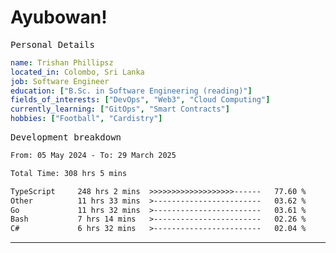 # Ayubowan!

<samp>Personal Details</samp>

```yaml
name: Trishan Phillipsz
located_in: Colombo, Sri Lanka
job: Software Engineer
education: ["B.Sc. in Software Engineering (reading)"]
fields_of_interests: ["DevOps", "Web3", "Cloud Computing"]
currently_learning: ["GitOps", "Smart Contracts"]
hobbies: ["Football", "Cardistry"]
```

<samp>Development breakdown</samp>

<!--START_SECTION:waka-->

```txt
From: 05 May 2024 - To: 29 March 2025

Total Time: 308 hrs 5 mins

TypeScript     248 hrs 2 mins  >>>>>>>>>>>>>>>>>>>------   77.60 %
Other          11 hrs 33 mins  >------------------------   03.62 %
Go             11 hrs 32 mins  >------------------------   03.61 %
Bash           7 hrs 14 mins   >------------------------   02.26 %
C#             6 hrs 32 mins   >------------------------   02.04 %
```

<!--END_SECTION:waka-->

---

